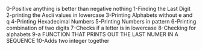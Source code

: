 0-Positive anything is better than negative nothing
1-Finding the Last Digit
2-printing the Ascii values in lowercase
3-Printing Alphabets without e and q
4-Printing Hexadecimal Numbers
5-Printing Numbers in pattern
6-Printing combination of two digits
7-Checks if a letter is in lowercase
8-Checking for alphabets
9-a FUNCTION THAT PRINTS OUT THE LAST NUMER IN A SEQUENCE
10-Adds two integer together
